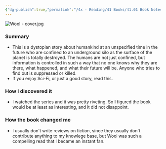 ```yaml
---
{"dg-publish":true,"permalink":"/4x - Reading/41 Books/41.01 Book Notes/Wool omnibus - Hugh Howey/","title":"Wool omnibus - Hugh Howey","noteIcon":"","created":"2024-01-19T16:23:04.000+03:00","updated":"2024-02-14T20:17:41.151+03:00"}
---
```


![Wool - cover.jpg](/img/user/4x%20-%20Reading/41%20Books/41.02%20Book%20reviews/Wool%20-%20cover.jpg)
### Summary
- This is a dystopian story about humankind at an unspecified time in the future who are confined to an underground silo as the surface of the planet is totally destroyed. The humans are not just confined, but information is controlled in such a way that no one knows why they are there, what happened, and what their future will be. Anyone who tries to find out is suppressed or killed.
- If you enjoy Sci-Fi, or just a good story, read this.

### How I discovered it
- I watched the series and it was pretty riveting. So I figured the book would be at least as interesting, and it did not disappoint.

### How the book changed me
- I usually don't write reviews on fiction, since they usually don't contribute anything to my knowlege base, but Wool was such a compelling read that I became an instant fan.

